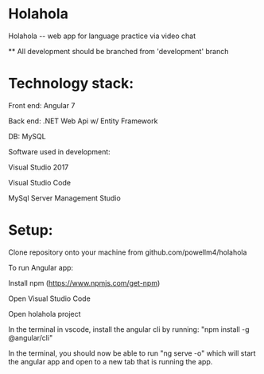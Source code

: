 # Holahola

Holahola -- web app for language practice via video chat

** All development should be branched from 'development' branch

# Technology stack:

Front end: Angular 7

Back end: .NET Web Api w/ Entity Framework

DB: MySQL

Software used in development:

Visual Studio 2017 

Visual Studio Code

MySql Server Management Studio

# Setup:
Clone repository onto your machine from github.com/powellm4/holahola

To run Angular app:

Install npm (https://www.npmjs.com/get-npm)

Open Visual Studio Code

Open holahola project

In the terminal in vscode, install the angular cli by running: 
	"npm install -g @angular/cli"

In the terminal, you should now be able to run "ng serve -o" which will start the angular  app and open to a new tab that is running the app. 
